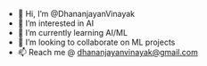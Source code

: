 - 👋 Hi, I’m @DhananjayanVinayak
- 👀 I’m interested in AI
- 🌱 I’m currently learning AI/ML
- 💞️ I’m looking to collaborate on ML projects
- 📫 Reach me @ dhananjayanvinayak@gmail.com

<!---
DhananjayanVinayak/DhananjayanVinayak is a ✨ special ✨ repository because its `README.md` (this file) appears on your GitHub profile.
You can click the Preview link to take a look at your changes.
--->
